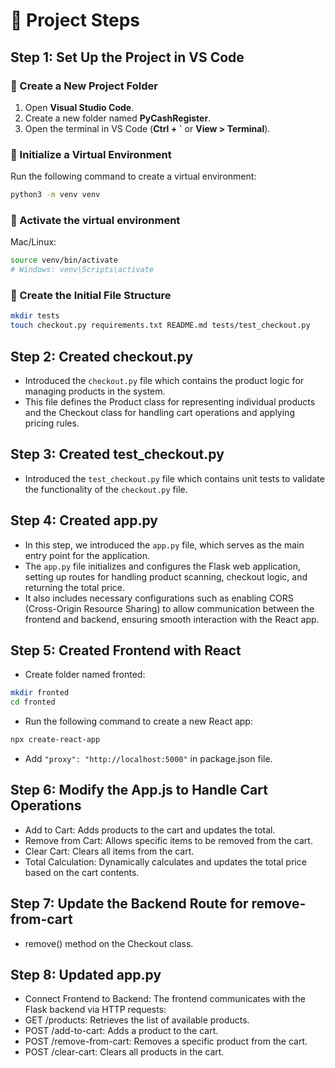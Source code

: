 # 🚀 Project Steps

## Step 1: Set Up the Project in VS Code  

### 📌 Create a New Project Folder  
1. Open **Visual Studio Code**.  
2. Create a new folder named **PyCashRegister**.  
3. Open the terminal in VS Code (**Ctrl + `** or **View > Terminal**).  

### 📌 Initialize a Virtual Environment   
Run the following command to create a virtual environment:  
```sh
python3 -m venv venv
```
### 📌 Activate the virtual environment
Mac/Linux:
```sh
source venv/bin/activate 
# Windows: venv\Scripts\activate
```

### 📌 Create the Initial File Structure 
```sh
mkdir tests
touch checkout.py requirements.txt README.md tests/test_checkout.py
```
## Step 2: Created checkout.py
- Introduced the `checkout.py` file which contains the product logic for managing products in the system.
- This file defines the Product class for representing individual products and the Checkout class for handling cart operations and applying pricing rules.

## Step 3: Created test_checkout.py
- Introduced the `test_checkout.py` file which contains unit tests to validate the functionality of the `checkout.py` file.

## Step 4: Created app.py
- In this step, we introduced the `app.py` file, which serves as the main entry point for the application. 
- The `app.py` file initializes and configures the Flask web application, setting up routes for handling product scanning, checkout logic, and returning the total price.
- It also includes necessary configurations such as enabling CORS (Cross-Origin Resource Sharing) to allow communication between the frontend and backend, ensuring smooth interaction with the React app.

## Step 5: Created Frontend with React
- Create folder named fronted:
```sh
mkdir fronted
cd fronted
```
- Run the following command to create a new React app:
```sh
npx create-react-app
```
- Add `"proxy": "http://localhost:5000"` in package.json file.

## Step 6: Modify the App.js to Handle Cart Operations
- Add to Cart: Adds products to the cart and updates the total.
- Remove from Cart: Allows specific items to be removed from the cart.
- Clear Cart: Clears all items from the cart.
- Total Calculation: Dynamically calculates and updates the total price based on the cart contents.

## Step 7: Update the Backend Route for remove-from-cart
- remove() method on the Checkout class.

## Step 8: Updated app.py
- Connect Frontend to Backend:
The frontend communicates with the Flask backend via HTTP requests:
- GET /products: Retrieves the list of available products.
- POST /add-to-cart: Adds a product to the cart.
- POST /remove-from-cart: Removes a specific product from the cart. 
- POST /clear-cart: Clears all products in the cart.